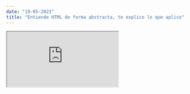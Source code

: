 ```yaml
---
date: "19-05-2023"
title: "Entiende HTML de forma abstracta, te explico lo que aplico"
---
```

<iframe src="https://www.youtube.com/embed/-Rdn_T80NSQ" allowfullscreen></iframe>
